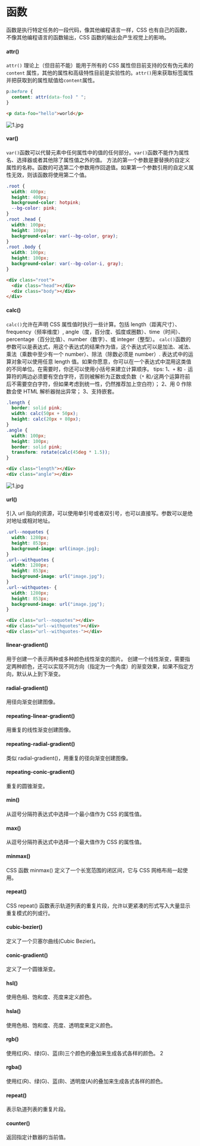 # 函数

函数是执行特定任务的一段代码，像其他编程语言一样，CSS 也有自己的函数，不像其他编程语言的函数输出，CSS 函数的输出会产生视觉上的影响。

#### attr()

`attr()` 理论上（但目前不能）能用于所有的 CSS 属性但目前支持的仅有伪元素的 `content` 属性，其他的属性和高级特性目前是实验性的。`attr()`用来获取标签属性并把获取到的属性赋值给`content`属性。

```css
p:before {
  content: attr(data-foo) " ";
}
```

```html
<p data-foo="hello">world</p>
```

![1.jpg](../imgs/others/%E5%87%BD%E6%95%B0/1.jpg)

#### var()

`var()`函数可以代替元素中任何属性中的值的任何部分。`var()`函数不能作为属性名、选择器或者其他除了属性值之外的值。
方法的第一个参数是要替换的自定义属性的名称。函数的可选第二个参数用作回退值。如果第一个参数引用的自定义属性无效，则该函数将使用第二个值。

```css
.root {
  width: 400px;
  height: 400px;
  background-color: hotpink;
  --bg-color: pink;
}
.root .head {
  width: 100px;
  height: 100px;
  background-color: var(--bg-color, gray);
}
.root .body {
  width: 100px;
  height: 100px;
  background-color: var(--bg-color-i, gray);
}
```

```html
<div class="root">
  <div class="head"></div>
  <div class="body"></div>
</div>
```

#### calc()

`calc()`允许在声明 CSS 属性值时执行一些计算。包括 length（距离尺寸）、frequency（频率维度）, angle（度，百分度、弧度或圈数）、time（时间）、percentage（百分比值）、number（数字）、或 integer（整型）。
`calc()`函数的参数可以是表达式，用这个表达式的结果作为值，这个表达式可以是加法、减法、乘法（乘数中至少有一个 number）、除法（除数必须是 number）.
表达式中的运算对象可以使用任意 length 值。如果你愿意，你可以在一个表达式中混用这类值的不同单位。在需要时，你还可以使用小括号来建立计算顺序。
tips:
1、`+` 和 `-` 运算符的两边必须要有空白字符，否则被解析为正数或负数（`*` 和`/`这两个运算符前后不需要空白字符，但如果考虑到统一性，仍然推荐加上空白符）；
2、用 0 作除数会使 HTML 解析器抛出异常；
3、支持嵌套。

```css
.length {
  border: solid pink;
  width: calc(50px + 50px);
  height: calc(20px + 80px);
}
.angle {
  width: 100px;
  height: 100px;
  border: solid pink;
  transform: rotate(calc(45deg * 1.5));
}
```

```html
<div class="length"></div>
<div class="angle"></div>
```

![1.jpg](../imgs/others/%E5%87%BD%E6%95%B0/2.jpg)

#### url()

引入 url 指向的资源，可以使用单引号或者双引号，也可以直接写。参数可以是绝对地址或相对地址。

```css
.url--noquotes {
  width: 1280px;
  height: 853px;
  background-image: url(image.jpg);
}
.url--withquotes {
  width: 1280px;
  height: 853px;
  background-image: url("image.jpg");
}
.url--withquotes- {
  width: 1280px;
  height: 853px;
  background-image: url("image.jpg");
}
```

```html
<div class="url--noquotes"></div>
<div class="url--withquotes"></div>
<div class="url--withquotes-"></div>
```

#### linear-gradient()

用于创建一个表示两种或多种颜色线性渐变的图片。
创建一个线性渐变，需要指定两种颜色，还可以实现不同方向（指定为一个角度）的渐变效果，如果不指定方向，默认从上到下渐变。

#### radial-gradient()	
用径向渐变创建图像。

#### repeating-linear-gradient()	
用重复的线性渐变创建图像。	

#### repeating-radial-gradient()	
类似 radial-gradient()，用重复的径向渐变创建图像。	

#### repeating-conic-gradient()	
重复的圆锥渐变。

#### min()

从逗号分隔符表达式中选择一个最小值作为 CSS 的属性值。

#### max()

从逗号分隔符表达式中选择一个最大值作为 CSS 的属性值。

#### minmax()

CSS 函数 minmax() 定义了一个长宽范围的闭区间，它与 CSS 网格布局一起使用。

#### repeat()

CSS repeat() 函数表示轨道列表的重复片段，允许以更紧凑的形式写入大量显示重复模式的列或行。

#### cubic-bezier()
定义了一个贝塞尔曲线(Cubic Bezier)。

#### conic-gradient()	
定义了一个圆锥渐变。

#### hsl()	
使用色相、饱和度、亮度来定义颜色。

#### hsla()	
使用色相、饱和度、亮度、透明度来定义颜色。

#### rgb()	
使用红(R)、绿(G)、蓝(B)三个颜色的叠加来生成各式各样的颜色。	2

#### rgba()	
使用红(R)、绿(G)、蓝(B)、透明度(A)的叠加来生成各式各样的颜色。

#### repeat()	
表示轨道列表的重复片段。

#### counter()
返回指定计数器的当前值。
